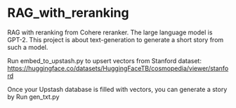 # RAG_with_reranking
RAG with reranking from Cohere reranker. The large language model is GPT-2. This project is about text-generation to generate a short story from such a model.

Run embed_to_upstash.py to upsert vectors from Stanford dataset: https://huggingface.co/datasets/HuggingFaceTB/cosmopedia/viewer/stanford

Once your Upstash database is filled with vectors, you can generate a story by
Run gen_txt.py
